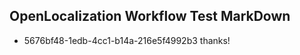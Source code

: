 ## OpenLocalization Workflow Test MarkDown
* 5676bf48-1edb-4cc1-b14a-216e5f4992b3 thanks!

<!--HONumber=Sep16_HO1-->


